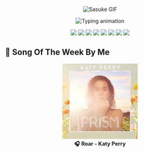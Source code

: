 <p align="center">
  <img src="assets/sasukegif.gif" alt="Sasuke GIF">
</p>

<p align="center">
  <picture>
    <source media="(prefers-color-scheme: dark)" srcset="https://readme-typing-svg.demolab.com?font=Fira+Code&weight=500&size=24&pause=1000&color=FFFFFF&center=true&vCenter=true&width=435&lines=Hello+everyone%2C+I'm+Haikal;A+Beginner+Frontend+Developer" />
    <img src="https://readme-typing-svg.demolab.com?font=Fira+Code&weight=500&size=24&pause=1000&color=000000&center=true&vCenter=true&width=435&lines=Hello+everyone%2C+I'm+Haikal;A+Beginner+Frontend+Developer" alt="Typing animation" />
  </picture>
</p>


<p align="center">
  <img src="https://img.shields.io/badge/HTML5-E34F26?style=for-the-badge&logo=html5&logoColor=white"/>
  <img src="https://img.shields.io/badge/CSS3-1572B6?style=for-the-badge&logo=css3&logoColor=white"/>
  <img src="https://img.shields.io/badge/JavaScript-F7DF1E?style=for-the-badge&logo=javascript&logoColor=black"/>
  <img src="https://img.shields.io/badge/React-61DAFB?style=for-the-badge&logo=react&logoColor=black"/>
  <img src="https://img.shields.io/badge/Laravel-FF2D20?style=for-the-badge&logo=laravel&logoColor=white"/>
  <img src="https://img.shields.io/badge/PHP-777BB4?style=for-the-badge&logo=php&logoColor=white"/>
  <img src="https://img.shields.io/badge/Bootstrap-7952B3?style=for-the-badge&logo=bootstrap&logoColor=white"/>
  <img src="https://img.shields.io/badge/MySQL-4479A1?style=for-the-badge&logo=mysql&logoColor=white"/>
</p>

## 🎵 Song Of The Week By Me

<p align="center">
  <a href="https://open.spotify.com/track/6Ax51MxGrDUJz3BzMZMuJt" target="_blank">
    <img src="assets/Katy Perry - PRISM.jpg" width="200" alt="Roar - Katy Perry" />
  </a>
  <br/>
  <b>🎧 Roar - Katy Perry</b>
</p>



<!--
**Haikalmuh/Haikalmuh** is a ✨ _special_ ✨ repository because its `README.md` (this file) appears on your GitHub profile.

Here are some ideas to get you started:

- 🔭 I’m currently working on ...
- 🌱 I’m currently learning ...
- 👯 I’m looking to collaborate on ...
- 🤔 I’m looking for help with ...
- 💬 Ask me about ...
- 📫 How to reach me: ...
- 😄 Pronouns: ...
- ⚡ Fun fact: ...
-->
